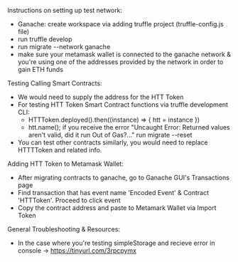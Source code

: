 Instructions on setting up test network:

- Ganache: create workspace via adding truffle project (truffle-config.js file)
- run truffle develop
- run migrate --network ganache
- make sure your metamask wallet is connected to the ganache network & you're using one of the addresses provided by the network in order to gain ETH funds

Testing Calling Smart Contracts:

- We would need to supply the address for the HTT Token
- For testing HTT Token Smart Contract functions via truffle development CLI:
  - HTTToken.deployed().then((instance) => { htt = instance })
  - htt.name(); if you receive the error "Uncaught Error: Returned values aren't valid, did it run Out of Gas?..." run migrate --reset
- You can test other contracts similarly, you would need to replace HTTTToken and related info.

Adding HTT Token to Metamask Wallet:

- After migrating contracts to ganache, go to Ganache GUI's Transactions page
- Find transaction that has event name 'Encoded Event' & Contract 'HTTToken'. Proceed to click event
- Copy the contract address and paste to Metamark Wallet via Import Token

General Troubleshooting & Resources:

- In the case where you're testing simpleStorage and recieve error in console -> https://tinyurl.com/3rpcpymx
